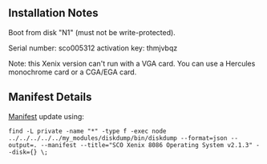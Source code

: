 Installation Notes
---

Boot from disk "N1" (must not be write-protected).

Serial number: sco005312
activation key: thmjvbqz

Note: this Xenix version can't run with a VGA card.
You can use a Hercules monochrome card or a CGA/EGA card.

Manifest Details
---

[Manifest](manifest.xml) update using:

	find -L private -name "*" -type f -exec node ../../../../../my_modules/diskdump/bin/diskdump --format=json --output=. --manifest --title="SCO Xenix 8086 Operating System v2.1.3" --disk={} \;
